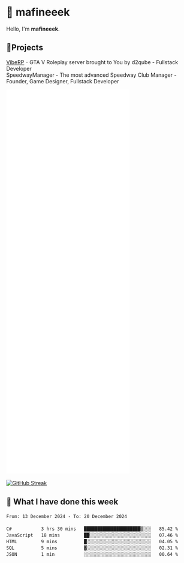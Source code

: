 # 👋 mafineeek
Hello, I'm **mafineeek**.

## 📝Projects

[VibeRP](https://v-rp.pl) - GTA V Roleplay server brought to You by d2qube - Fullstack Developer<br/>
SpeedwayManager - The most advanced Speedway Club Manager - Founder, Game Designer, Fullstack Developer


![](./github-metrics.svg)

[![GitHub Streak](https://streak-stats.demolab.com/?user=mafineeek)](https://git.io/streak-stats)

## 📰 What I have done this week
<!--START_SECTION:waka-->

```txt
From: 13 December 2024 - To: 20 December 2024

C#           3 hrs 30 mins   █████████████████████▒░░░   85.42 %
JavaScript   18 mins         ██░░░░░░░░░░░░░░░░░░░░░░░   07.46 %
HTML         9 mins          █░░░░░░░░░░░░░░░░░░░░░░░░   04.05 %
SQL          5 mins          ▓░░░░░░░░░░░░░░░░░░░░░░░░   02.31 %
JSON         1 min           ░░░░░░░░░░░░░░░░░░░░░░░░░   00.64 %
```

<!--END_SECTION:waka-->
